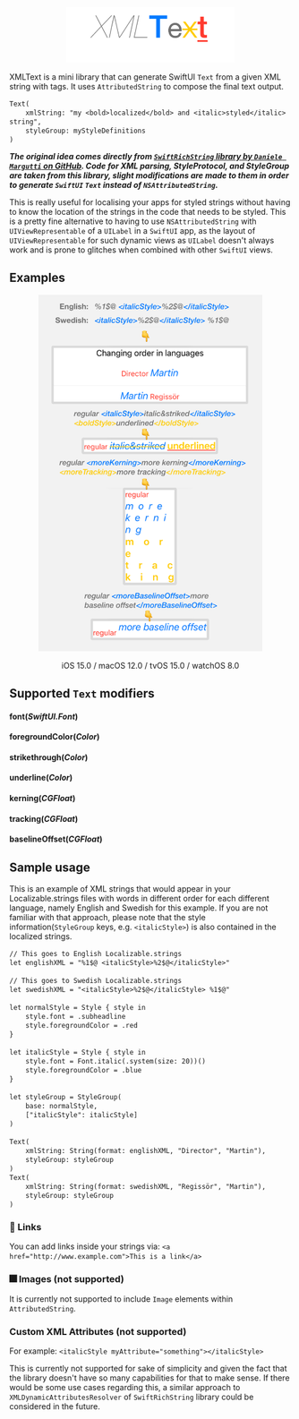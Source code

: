 <p align="center">
<img src="Docs/logo.png" width="300" max-width="80%" alt="glide"/>
</p>

XMLText is a mini library that can generate SwiftUI `Text` from a given XML string with tags. It uses `AttributedString` to compose the final text output.

```
Text(
    xmlString: "my <bold>localized</bold> and <italic>styled</italic> string",
    styleGroup: myStyleDefinitions
)
```

***The original idea comes directly from [`SwiftRichString` library by `Daniele Margutti` on GitHub](https://github.com/malcommac/SwiftRichString). Code for XML parsing, StyleProtocol, and StyleGroup are taken from this library, slight modifications are made to them in order to generate `SwiftUI` `Text` instead of `NSAttributedString`.***

This is really useful for localising your apps for styled strings without having to know the location of the strings in the code that needs to be styled. This is a pretty fine alternative to having to use `NSAttributedString` with `UIViewRepresentable` of a `UILabel` in a `SwiftUI` app, as the layout of `UIViewRepresentable` for such dynamic views as `UILabel` doesn't always work and is prone to glitches when combined with other `SwiftUI` views.

## Examples
<p align="center">
<img src="Docs/examples.png" width="400" max-width="80%" alt="glide devices"/>
</p>

<p align="center">
iOS 15.0 / macOS 12.0 / tvOS 15.0 / watchOS 8.0
</p>

## Supported `Text` modifiers

#### font(*SwiftUI.Font*)
#### foregroundColor(*Color*)
#### strikethrough(*Color*)
#### underline(*Color*)
#### kerning(*CGFloat*)
#### tracking(*CGFloat*)
#### baselineOffset(*CGFloat*)

## Sample usage

This is an example of XML strings that would appear in your Localizable.strings files with words in different order for each different language, namely English and Swedish for this example.
If you are not familiar with that approach, please note that the style information(`StyleGroup` keys, e.g. `<italicStyle>`) is also contained in the localized strings.


```
// This goes to English Localizable.strings
let englishXML = "%1$@ <italicStyle>%2$@</italicStyle>"

// This goes to Swedish Localizable.strings
let swedishXML = "<italicStyle>%2$@</italicStyle> %1$@"

let normalStyle = Style { style in
	style.font = .subheadline
	style.foregroundColor = .red
}

let italicStyle = Style { style in
	style.font = Font.italic(.system(size: 20))()
	style.foregroundColor = .blue
}

let styleGroup = StyleGroup(
	base: normalStyle,
	["italicStyle": italicStyle]
)

Text(
	xmlString: String(format: englishXML, "Director", "Martin"),
	styleGroup: styleGroup
)
Text(
	xmlString: String(format: swedishXML, "Regissör", "Martin"),
	styleGroup: styleGroup
)
```

### 🔗 Links

You can add links inside your strings via:
`<a href="http://www.example.com">This is a link</a>`

### 🎆 Images (not supported)

It is currently not supported to include `Image` elements within `AttributedString`.

### Custom XML Attributes (not supported)

For example: `<italicStyle myAttribute="something"></italicStyle>`

This is currently not supported for sake of simplicity and given the fact that the library doesn't have so many capabilities for that to make sense. If there would be some use cases regarding this, a similar approach to `XMLDynamicAttributesResolver` of `SwiftRichString` library could be considered in the future.
